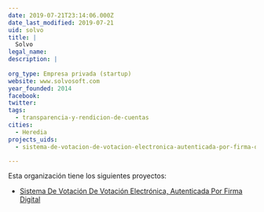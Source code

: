 ```yaml
---
date: 2019-07-21T23:14:06.000Z
date_last_modified: 2019-07-21
uid: solvo
title: |
  Solvo
legal_name: 
description: |
  
org_type: Empresa privada (startup)
website: www.solvosoft.com
year_founded: 2014
facebook: 
twitter: 
tags:
  - transparencia-y-rendicion-de-cuentas
cities: 
  - Heredia
projects_uids:
  - sistema-de-votacion-de-votacion-electronica-autenticada-por-firma-digital

---
```


Esta organización tiene los siguientes proyectos:

- [Sistema De Votación De Votación Electrónica, Autenticada Por Firma Digital](/proyectos/sistema-de-votacion-de-votacion-electronica-autenticada-por-firma-digital)
